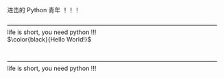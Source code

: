 进击的 Python 青年 ！！！ <br> 
<br>
———————————————————————————————————&emsp;life is short, you need python !!!
<br>
$\color{black}{Hello World!}$
<br>  　　
　　
    
    

———————————————————————————————————  life is short, you need python !!!
